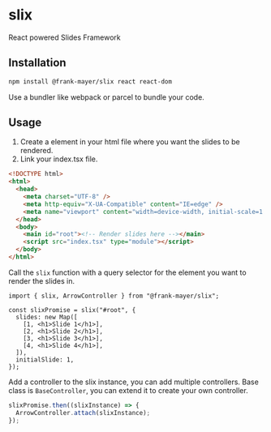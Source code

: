 # slix

React powered Slides Framework

## Installation

```bash
npm install @frank-mayer/slix react react-dom
```

Use a bundler like webpack or parcel to bundle your code.

## Usage

1. Create a element in your html file where you want the slides to be rendered.
1. Link your index.tsx file.

```html
<!DOCTYPE html>
<html>
  <head>
    <meta charset="UTF-8" />
    <meta http-equiv="X-UA-Compatible" content="IE=edge" />
    <meta name="viewport" content="width=device-width, initial-scale=1.0" />
  </head>
  <body>
    <main id="root"><!-- Render slides here --></main>
    <script src="index.tsx" type="module"></script>
  </body>
</html>
```

Call the `slix` function with a query selector for the element you want to render the slides in.

```tsx
import { slix, ArrowController } from "@frank-mayer/slix";

const slixPromise = slix("#root", {
  slides: new Map([
    [1, <h1>Slide 1</h1>],
    [2, <h1>Slide 2</h1>],
    [3, <h1>Slide 3</h1>],
    [4, <h1>Slide 4</h1>],
  ]),
  initialSlide: 1,
});
```

Add a controller to the slix instance, you can add multiple controllers. Base class is `BaseController`, you can extend it to create your own controller.

```typescript
slixPromise.then((slixInstance) => {
  ArrowController.attach(slixInstance);
});
```
